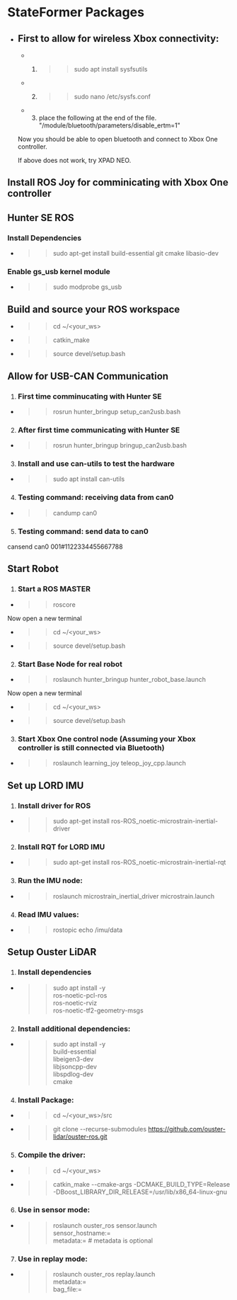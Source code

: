 # StateFormer Packages

- ## First to allow for wireless Xbox connectivity:
    - 1) >> sudo apt install sysfsutils
    - 2) >> sudo nano /etc/sysfs.conf
    - 3) place the following at the end of the file. "/module/bluetooth/parameters/disable_ertm=1"

    Now you should be able to open bluetooth and connect to Xbox One controller.

    If above does not work, try XPAD NEO.

## Install ROS Joy for comminicating with Xbox One controller

## Hunter SE ROS 
### Install Dependencies
- >> sudo apt-get install build-essential git cmake libasio-dev

### Enable gs_usb kernel module 
- >> sudo modprobe gs_usb


## Build and source your ROS workspace
- >> cd ~/<your_ws>
- >> catkin_make
- >> source devel/setup.bash

## Allow for USB-CAN Communication
1) ### First time comminucating with Hunter SE
- >> rosrun hunter_bringup setup_can2usb.bash

2) ### After first time communicating with Hunter SE
- >> rosrun hunter_bringup bringup_can2usb.bash

3) ### Install and use can-utils to test the hardware 
- >> sudo apt install can-utils

4) ### Testing command: receiving data from can0
- >> candump can0

5) ### Testing command: send data to can0
cansend can0 001#1122334455667788

## Start Robot
1) ### Start a ROS MASTER 
- >> roscore

Now open a new terminal
- >> cd ~/<your_ws>
- >> source devel/setup.bash

2) ### Start Base Node for real robot
- >> roslaunch hunter_bringup hunter_robot_base.launch

Now open a new terminal
- >> cd ~/<your_ws>
- >> source devel/setup.bash

3) ### Start Xbox One control node (Assuming your Xbox controller is still connected via Bluetooth)
- >> roslaunch learning_joy teleop_joy_cpp.launch

## Set up LORD IMU
1) ### Install driver for ROS
- >> sudo apt-get install ros-ROS_noetic-microstrain-inertial-driver

2) ### Install RQT for LORD IMU
- >> sudo apt-get install ros-ROS_noetic-microstrain-inertial-rqt

3) ### Run the IMU node:
- >> roslaunch microstrain_inertial_driver microstrain.launch

4) ### Read IMU values:
- >> rostopic echo /imu/data

## Setup Ouster LiDAR
1) ### Install dependencies
- >> sudo apt install -y                  \
    ros-noetic-pcl-ros             \
    ros-noetic-rviz                \
    ros-noetic-tf2-geometry-msgs

2) ### Install additional dependencies:
- >> sudo apt install -y \
    build-essential \
    libeigen3-dev   \
    libjsoncpp-dev  \
    libspdlog-dev   \
    cmake

4) ### Install Package:
- >> cd ~/<your_ws>/src
- >> git clone --recurse-submodules https://github.com/ouster-lidar/ouster-ros.git

5) ### Compile the driver:
- >> cd ~/<your_ws>
- >> catkin_make --cmake-args -DCMAKE_BUILD_TYPE=Release -DBoost_LIBRARY_DIR_RELEASE=/usr/lib/x86_64-linux-gnu

6) ### Use in sensor mode:
- >> roslaunch ouster_ros sensor.launch      \
    sensor_hostname:=<sensor host name>    \
    metadata:=<json file name>             # metadata is optional

7) ### Use in replay mode:
- >> roslaunch ouster_ros replay.launch      \
    metadata:=<json file name>          \
    bag_file:=<path to rosbag file>



